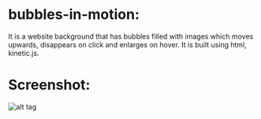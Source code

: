 bubbles-in-motion:
=================

It is a website background that has bubbles filled with images which moves upwards, disappears on click and enlarges on hover. It is built using html, kinetic.js.

Screenshot:
=================

![alt tag](https://raw.githubusercontent.com/Bala04/bubbles-in-motion/master/img/Screenshot.png)
